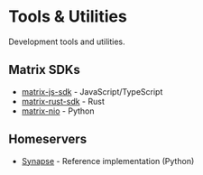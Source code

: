 # Tools & Utilities

Development tools and utilities.

## Matrix SDKs

- [matrix-js-sdk](https://github.com/matrix-org/matrix-js-sdk) - JavaScript/TypeScript
- [matrix-rust-sdk](https://github.com/matrix-org/matrix-rust-sdk) - Rust
- [matrix-nio](https://github.com/poljar/matrix-nio) - Python

## Homeservers

- [Synapse](https://github.com/matrix-org/synapse) - Reference implementation (Python)
